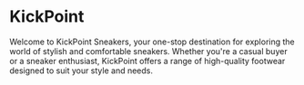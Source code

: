 # KickPoint
Welcome to KickPoint Sneakers, your one-stop destination for exploring the world of stylish and comfortable sneakers. Whether you're a casual buyer or a sneaker enthusiast, KickPoint offers a range of high-quality footwear designed to suit your style and needs.

